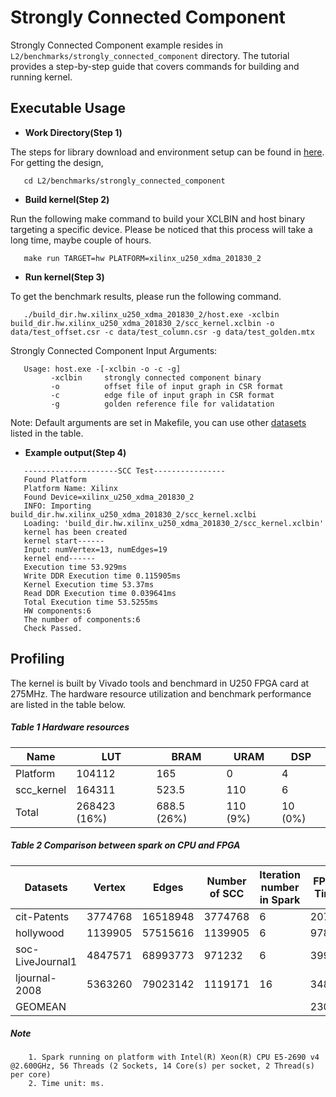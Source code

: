Strongly Connected Component
============================

Strongly Connected Component example resides in ``L2/benchmarks/strongly_connected_component`` directory. The tutorial provides a step-by-step guide that covers commands for building and running kernel. 

Executable Usage
---------------

* **Work Directory(Step 1)**

The steps for library download and environment setup can be found in [here](https://github.com/Xilinx/Vitis_Libraries/tree/master/graph/L2/benchmarks#building). For getting the design,

```
   cd L2/benchmarks/strongly_connected_component
```   
  
* **Build kernel(Step 2)**

Run the following make command to build your XCLBIN and host binary targeting a specific device. Please be noticed that this process will take a long time, maybe couple of hours.

```
   make run TARGET=hw PLATFORM=xilinx_u250_xdma_201830_2
```   

* **Run kernel(Step 3)**

To get the benchmark results, please run the following command.

```
   ./build_dir.hw.xilinx_u250_xdma_201830_2/host.exe -xclbin build_dir.hw.xilinx_u250_xdma_201830_2/scc_kernel.xclbin -o data/test_offset.csr -c data/test_column.csr -g data/test_golden.mtx
```   

Strongly Connected Component Input Arguments:

```
   Usage: host.exe -[-xclbin -o -c -g]
         -xclbin     strongly connected component binary
         -o          offset file of input graph in CSR format
         -c          edge file of input graph in CSR format
         -g          golden reference file for validatation
```          

Note: Default arguments are set in Makefile, you can use other [datasets](https://github.com/Xilinx/Vitis_Libraries/tree/master/graph/L2/benchmarks#datasets) listed in the table.

* **Example output(Step 4)**

```
   ---------------------SCC Test----------------
   Found Platform
   Platform Name: Xilinx
   Found Device=xilinx_u250_xdma_201830_2
   INFO: Importing build_dir.hw.xilinx_u250_xdma_201830_2/scc_kernel.xclbi
   Loading: 'build_dir.hw.xilinx_u250_xdma_201830_2/scc_kernel.xclbin'
   kernel has been created
   kernel start------
   Input: numVertex=13, numEdges=19
   kernel end------
   Execution time 53.929ms
   Write DDR Execution time 0.115905ms
   Kernel Execution time 53.37ms
   Read DDR Execution time 0.039641ms
   Total Execution time 53.5255ms
   HW components:6
   The number of components:6
   Check Passed.
```

Profiling
----------

The kernel is built by Vivado tools and benchmard in U250 FPGA card at 275MHz. The hardware resource utilization and benchmark performance are listed in the table below.

##### Table 1 Hardware resources

|    Name    |      LUT     |     BRAM    |   URAM   |   DSP   |
|------------|--------------|-------------|----------|---------|
|  Platform  |    104112    |     165     |     0    |    4    |
| scc_kernel |    164311    |    523.5    |    110   |    6    |
|    Total   | 268423 (16%) | 688.5 (26%) | 110 (9%) | 10 (0%) |

##### Table 2 Comparison between spark on CPU and FPGA

|    Datasets      |  Vertex |  Edges  | Number of SCC | Iteration number in Spark | FPGA Time | Spark Time(4 threads) | Speed up | Spark Time(8 threads) | Speed up | Spark Time(16 threads) | Speed up | Spark Time(32 threads) | Speed up |
|------------------|---------|----------|---------|-----------|-----------|------------|----------|------------|----------|------------|----------|------------|----------|
|    cit-Patents   | 3774768 | 16518948 | 3774768 |     6     |   20711   |    52137   |   2.52   |    60517   |   2.92   |    51390   |   2.48   |    39939   |   1.93   |
|     hollywood    | 1139905 | 57515616 | 1139905 |     6     |    9780   |    75681   |   7.74   |    45935   |   4.70   |    39595   |   4.05   |    29665   |   3.03   |
| soc-LiveJournal1 | 4847571 | 68993773 | 971232  |     6     |   39952   |   424444   |   10.62  |   304755   |   7.63   |   244916   |   6.13   |   231465   |   5.79   |
|   ljournal-2008  | 5363260 | 79023142 | 1119171 |     16    |   34840   |   540199   |   15.51  |   458633   |   13.16  |   378304   |   10.86  |   402120   |   11.54  |
|      GEOMEAN     |         |          |         |           |   23043   |   173431   |   7.53X  |   140397   |   6.09X  |   117178   |   5.09X  |   102476   |   4.45X  |

##### Note
```
    1. Spark running on platform with Intel(R) Xeon(R) CPU E5-2690 v4 @2.600GHz, 56 Threads (2 Sockets, 14 Core(s) per socket, 2 Thread(s) per core)
    2. Time unit: ms.
```
